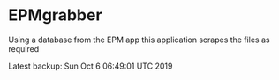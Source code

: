 # EPMgrabber
Using a database from the EPM app this application scrapes the files as required


Latest backup: Sun Oct 6 06:49:01 UTC 2019
